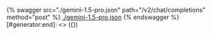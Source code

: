 [#generator:start]: <> ({ "template": "openapi" })
{% swagger src="./gemini-1.5-pro.json" path="/v2/chat/completions" method="post" %}
[./gemini-1.5-pro.json](./gemini-1.5-pro.json)
{% endswagger %}
[#generator:end]: <> ({})